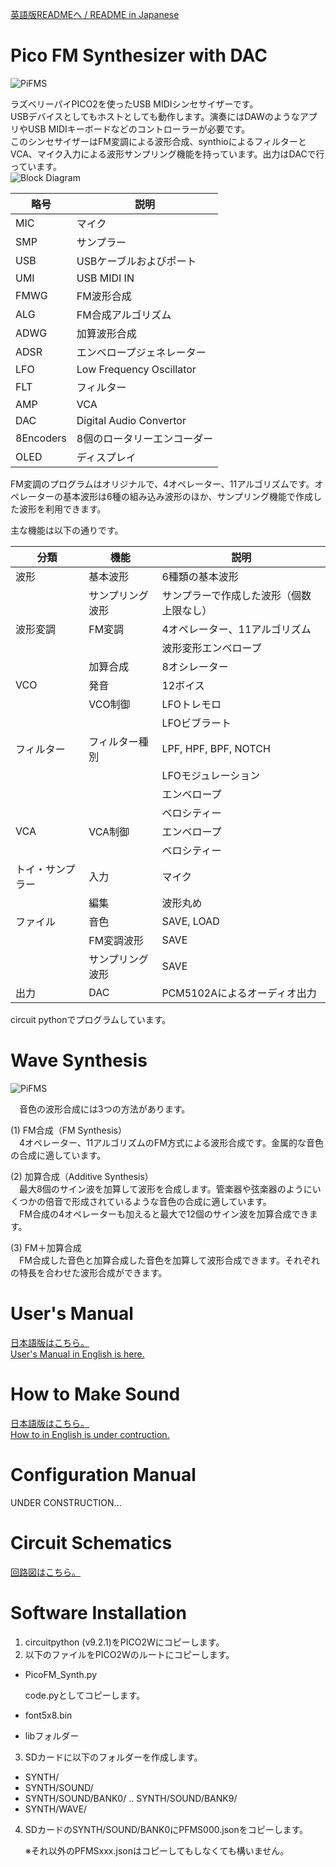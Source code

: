 [英語版READMEへ / README in Japanese](https://github.com/ohira-s/PicoFM_Synth/tree/main/README.md)  
# Pico FM Synthesizer with DAC
![PiFMS](https://github.com/ohira-s/PicoFM_Synth/blob/main/Doc/images/PiFMSynth.jpg)  

ラズベリーパイPICO2を使ったUSB MIDIシンセサイザーです。  
USBデバイスとしてもホストとしても動作します。演奏にはDAWのようなアプリやUSB MIDIキーボードなどのコントローラーが必要です。  
このシンセサイザーはFM変調による波形合成、synthioによるフィルターとVCA、マイク入力による波形サンプリング機能を持っています。出力はDACで行っています。  
![Block Diagram](https://github.com/ohira-s/PicoFM_Synth/blob/main/Doc/images/PiFMSynth_Block_Diagram.png)  

|略号|説明|
|---|---|
|MIC|マイク|
|SMP|サンプラー|
|USB|USBケーブルおよびポート|
|UMI|USB MIDI IN|
|FMWG|FM波形合成|
|ALG|FM合成アルゴリズム|
|ADWG|加算波形合成|
|ADSR|エンベロープジェネレーター|
|LFO|Low Frequency Oscillator|
|FLT|フィルター|
|AMP|VCA|
|DAC|Digital Audio Convertor|
|8Encoders|8個のロータリーエンコーダー|
|OLED|ディスプレイ|

FM変調のプログラムはオリジナルで、4オペレーター、11アルゴリズムです。オペレーターの基本波形は6種の組み込み波形のほか、サンプリング機能で作成した波形を利用できます。 

主な機能は以下の通りです。  

|分類|機能|説明|
|---|---|---|
|波形|基本波形|6種類の基本波形|
||サンプリング波形|サンプラーで作成した波形（個数上限なし）|
|波形変調|FM変調|4オペレーター、11アルゴリズム|
|||波形変形エンベロープ|
||加算合成|8オシレーター|
|VCO|発音|12ボイス|
||VCO制御|LFOトレモロ|
|||LFOビブラート|
|フィルター|フィルター種別|LPF, HPF, BPF, NOTCH|
|||LFOモジュレーション|
|||エンベロープ|
|||ベロシティー|
|VCA|VCA制御|エンベロープ|
|||ベロシティー|
|トイ・サンプラー|入力|マイク|
||編集|波形丸め|
|ファイル|音色|SAVE, LOAD|
||FM変調波形|SAVE|
||サンプリング波形|SAVE|
|出力|DAC|PCM5102Aによるオーディオ出力|

circuit pythonでプログラムしています。  

# Wave Synthesis
![PiFMS](https://github.com/ohira-s/PicoFM_Synth/blob/main/Doc/images/PiFMS_Wave_Synthesis.png)  

　音色の波形合成には3つの方法があります。  

(1) FM合成（FM Synthesis）  
　4オペレーター、11アルゴリズムのFM方式による波形合成です。金属的な音色の合成に適しています。  

(2) 加算合成（Additive Synthesis）  
　最大8個のサイン波を加算して波形を合成します。管楽器や弦楽器のようにいくつかの倍音で形成されているような音色の合成に適しています。  
　FM合成の4オペレーターも加えると最大で12個のサイン波を加算合成できます。  

(3) FM＋加算合成  
　FM合成した音色と加算合成した音色を加算して波形合成できます。それぞれの特長を合わせた波形合成ができます。  

# User's Manual
[日本語版はこちら。](https://github.com/ohira-s/PicoFM_Synth/blob/main/Doc/UsersManual_jp.md)  
[User's Manual in English is here.](https://github.com/ohira-s/PicoFM_Synth/blob/main/Doc/UsersManual.md)

# How to Make Sound
[日本語版はこちら。](https://github.com/ohira-s/PicoFM_Synth/blob/main/Doc/SoundMaking_jp.md)  
[How to in English is under contruction.]()

# Configuration Manual
UNDER CONSTRUCTION...  

# Circuit Schematics
[回路図はこちら。](https://github.com/ohira-s/PicoFM_Synth/blob/main/Doc/images/PiFMSynth_sch.png) 

# Software Installation
1) circuitpython (v9.2.1)をPICO2Wにコピーします。  
2) 以下のファイルをPICO2Wのルートにコピーします。  

- PicoFM_Synth.py  

	code.pyとしてコピーします。  

- font5x8.bin
- libフォルダー  

3) SDカードに以下のフォルダーを作成します。  

- SYNTH/  
- SYNTH/SOUND/  
- SYNTH/SOUND/BANK0/ .. SYNTH/SOUND/BANK9/  
- SYNTH/WAVE/  

4) SDカードのSYNTH/SOUND/BANK0にPFMS000.jsonをコピーします。  

	※それ以外のPFMSxxx.jsonはコピーしてもしなくても構いません。  
